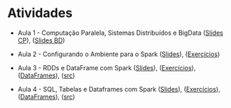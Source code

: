 # Atividades

* Aula 1 - Computação Paralela, Sistemas Distribuídos e BigData  ([Slides CP](https://github.com/ai2-education-fiep-turma-4/05-CP_PySpark/blob/main/Slides/CP_SD.pdf)), ([Slides BD](https://github.com/ai2-education-fiep-turma-4/05-CP_PySpark/blob/main/Slides/Big_Data_com_Spark.pdf))

* Aula 2 - Configurando o Ambiente para o Spark ([Slides](https://github.com/ai2-education-fiep-turma-4/05-CP_PySpark/blob/main/Slides/Spark_01.pdf)), ([Exercícios](https://github.com/ai2-education-fiep-turma-4/05-CP_PySpark/tree/main/exercicios/Aula2))

* Aula 3 - RDDs e DataFrame com Spark ([Slides](https://github.com/ai2-education-fiep-turma-4/05-CP_PySpark/blob/main/Slides/Spark_02.pdf)), ([Exercícios](https://github.com/ai2-education-fiep-turma-4/05-CP_PySpark/tree/main/exercicios/Aula3)), ([DataFrames](https://github.com/ai2-education-fiep-turma-4/05-CP_PySpark/tree/main/data)), ([src](https://github.com/ai2-education-fiep-turma-4/05-CP_PySpark/tree/main/src))

* Aula 4 - SQL, Tabelas e Dataframes com Spark ([Slides](https://github.com/ai2-education-fiep-turma-4/05-CP_PySpark/blob/main/Slides/Spark_SQL.pdf)), ([Exercícios](https://github.com/ai2-education-fiep-turma-4/05-CP_PySpark/tree/main/exercicios/Aula3)), ([DataFrames](https://github.com/ai2-education-fiep-turma-4/05-CP_PySpark/tree/main/data)), ([src](https://github.com/ai2-education-fiep-turma-4/05-CP_PySpark/tree/main/src))
 


